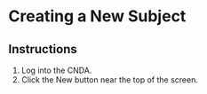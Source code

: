# Creating a New Subject

## Instructions

1. Log into the CNDA.
2. Click the New button near the top of the screen.
